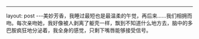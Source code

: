 ---
layout: post
---美妙芳香，我睡过最短也是最温柔的午觉，再后来……我们相拥而吻。每次亲吻她，我好像被人剥离了躯壳一样，飘到不知道什么地方去，脑中的多巴胺疯狂地分泌着，我全身的感觉，只剩下嘴唇能够接受信号。